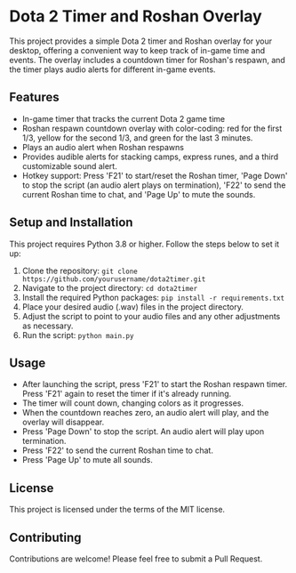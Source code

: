 # Dota 2 Timer and Roshan Overlay

This project provides a simple Dota 2 timer and Roshan overlay for your desktop, offering a convenient way to keep track of in-game time and events. The overlay includes a countdown timer for Roshan's respawn, and the timer plays audio alerts for different in-game events.

## Features

- In-game timer that tracks the current Dota 2 game time
- Roshan respawn countdown overlay with color-coding: red for the first 1/3, yellow for the second 1/3, and green for the last 3 minutes.
- Plays an audio alert when Roshan respawns
- Provides audible alerts for stacking camps, express runes, and a third customizable sound alert.
- Hotkey support: Press 'F21' to start/reset the Roshan timer, 'Page Down' to stop the script (an audio alert plays on termination), 'F22' to send the current Roshan time to chat, and 'Page Up' to mute the sounds.

## Setup and Installation

This project requires Python 3.8 or higher. Follow the steps below to set it up:

1. Clone the repository: `git clone https://github.com/yourusername/dota2timer.git`
2. Navigate to the project directory: `cd dota2timer`
3. Install the required Python packages: `pip install -r requirements.txt`
4. Place your desired audio (.wav) files in the project directory.
5. Adjust the script to point to your audio files and any other adjustments as necessary.
6. Run the script: `python main.py`

## Usage

- After launching the script, press 'F21' to start the Roshan respawn timer. Press 'F21' again to reset the timer if it's already running.
- The timer will count down, changing colors as it progresses.
- When the countdown reaches zero, an audio alert will play, and the overlay will disappear.
- Press 'Page Down' to stop the script. An audio alert will play upon termination.
- Press 'F22' to send the current Roshan time to chat.
- Press 'Page Up' to mute all sounds.

## License

This project is licensed under the terms of the MIT license.

## Contributing

Contributions are welcome! Please feel free to submit a Pull Request.


